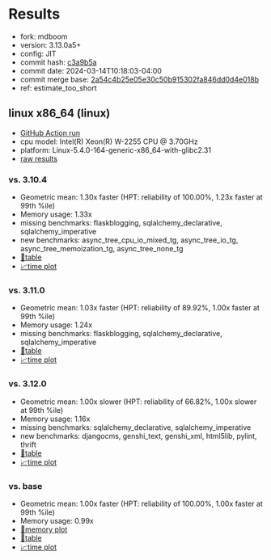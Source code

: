 # Results

- fork: mdboom
- version: 3.13.0a5+
- config: JIT
- commit hash: [c3a9b5a](https://github.com/mdboom/cpython/commit/c3a9b5a)
- commit date: 2024-03-14T10:18:03-04:00
- commit merge base: [2a54c4b25e05e30c50b915302fa846dd0d4e018b](https://github.com/mdboom/cpython/commit/2a54c4b25e05e30c50b915302fa846dd0d4e018b)
- ref: estimate_too_short

## linux x86_64 (linux)

- [GitHub Action run](https://github.com/faster-cpython/benchmarking/actions/runs/8282284020)
- cpu model: Intel(R) Xeon(R) W-2255 CPU @ 3.70GHz
- platform: Linux-5.4.0-164-generic-x86_64-with-glibc2.31
- [raw results](bm-20240314-linux-x86_64-mdboom-estimate_too_short-3.13.0a5%2B-c3a9b5a.json)

### vs. 3.10.4

- Geometric mean: 1.30x faster (HPT: reliability of 100.00%, 1.23x faster at 99th %ile)
- Memory usage: 1.33x
- missing benchmarks: flaskblogging, sqlalchemy_declarative, sqlalchemy_imperative
- new benchmarks: async_tree_cpu_io_mixed_tg, async_tree_io_tg, async_tree_memoization_tg, async_tree_none_tg
- [📄table](bm-20240314-linux-x86_64-mdboom-estimate_too_short-3.13.0a5%2B-c3a9b5a-vs-3.10.4.md)
- [📈time plot](bm-20240314-linux-x86_64-mdboom-estimate_too_short-3.13.0a5%2B-c3a9b5a-vs-3.10.4.png)

### vs. 3.11.0

- Geometric mean: 1.03x faster (HPT: reliability of 89.92%, 1.00x faster at 99th %ile)
- Memory usage: 1.24x
- missing benchmarks: flaskblogging, sqlalchemy_declarative, sqlalchemy_imperative
- [📄table](bm-20240314-linux-x86_64-mdboom-estimate_too_short-3.13.0a5%2B-c3a9b5a-vs-3.11.0.md)
- [📈time plot](bm-20240314-linux-x86_64-mdboom-estimate_too_short-3.13.0a5%2B-c3a9b5a-vs-3.11.0.png)

### vs. 3.12.0

- Geometric mean: 1.00x slower (HPT: reliability of 66.82%, 1.00x slower at 99th %ile)
- Memory usage: 1.16x
- missing benchmarks: sqlalchemy_declarative, sqlalchemy_imperative
- new benchmarks: djangocms, genshi_text, genshi_xml, html5lib, pylint, thrift
- [📄table](bm-20240314-linux-x86_64-mdboom-estimate_too_short-3.13.0a5%2B-c3a9b5a-vs-3.12.0.md)
- [📈time plot](bm-20240314-linux-x86_64-mdboom-estimate_too_short-3.13.0a5%2B-c3a9b5a-vs-3.12.0.png)

### vs. base

- Geometric mean: 1.00x faster (HPT: reliability of 100.00%, 1.00x faster at 99th %ile)
- Memory usage: 0.99x
- [🧠memory plot](bm-20240314-linux-x86_64-mdboom-estimate_too_short-3.13.0a5%2B-c3a9b5a-vs-base-mem.png)
- [📄table](bm-20240314-linux-x86_64-mdboom-estimate_too_short-3.13.0a5%2B-c3a9b5a-vs-base.md)
- [📈time plot](bm-20240314-linux-x86_64-mdboom-estimate_too_short-3.13.0a5%2B-c3a9b5a-vs-base.png)

